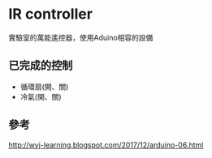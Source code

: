 # IR controller
實驗室的萬能遙控器，使用Aduino相容的設備

## 已完成的控制
* 循環扇(開、關)
* 冷氣(開、關)

## 參考
http://wyj-learning.blogspot.com/2017/12/arduino-06.html

